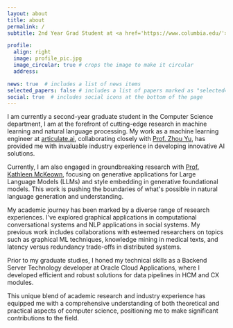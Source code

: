 ```yaml
---
layout: about
title: about
permalink: /
subtitle: 2nd Year Grad Student at <a href='https://www.columbia.edu/'>Columbia University</a>

profile:
  align: right
  image: profile_pic.jpg
  image_circular: true # crops the image to make it circular
  address:

news: true  # includes a list of news items
selected_papers: false # includes a list of papers marked as "selected={true}"
social: true  # includes social icons at the bottom of the page
---
```



I am currently a second-year graduate student in the Computer Science department, I am at the forefront of cutting-edge research in machine learning and natural language processing. My work as a machine learning engineer at <a href='https://www.articulateai.com/'>articulate.ai</a>, collaborating closely with <a href='https://www.cs.columbia.edu/~zhouyu/'>Prof. Zhou Yu</a>, has provided me with invaluable industry experience in developing innovative AI solutions.

Currently, I am also engaged in groundbreaking research with <a href='https://en.wikipedia.org/wiki/Kathleen_McKeown'>Prof. Kathleen McKeown</a>, focusing on generative applications for Large Language Models (LLMs) and style embedding in generative foundational models. This work is pushing the boundaries of what's possible in natural language generation and understanding.

My academic journey has been marked by a diverse range of research experiences. I've explored graphical applications in computational conversational systems and NLP applications in social systems. My previous work includes collaborations with esteemed researchers on topics such as graphical ML techniques, knowledge mining in medical texts, and latency versus redundancy trade-offs in distributed systems.

Prior to my graduate studies, I honed my technical skills as a Backend Server Technology developer at Oracle Cloud Applications, where I developed efficient and robust solutions for data pipelines in HCM and CX modules.

This unique blend of academic research and industry experience has equipped me with a comprehensive understanding of both theoretical and practical aspects of computer science, positioning me to make significant contributions to the field.

<!-- 
I am currently involved in research as a research developer at <a href='https://github.com/dair-iitd'>DAIR, IIT Delhi</a> on Conversational Recommendation Systems with Knowledge Base at its backend and am being advised by [Prof. Mausam](https://www.cse.iitd.ac.in/~mausam/index.html) and [Prof. Soumen Chakrabarti](https://www.cse.iitb.ac.in/~soumen/). My research interests include but are not limited to graphical applications in computational conversational and NLP applications in social systems in general.



In the past, I have been involved in research activities with [Prof. Aruna Tiwari](https://iiti.ac.in/people/~artiwari/) on graphical ML techniques and [Prof. Tanmay Basu](https://sites.google.com/view/tanmaybasu/) on knowledge mining in medical texts. Once upon a time, I had the pleasure to work with [Prof. Parimal Parag](https://ece.iisc.ac.in/~parimal/) and [Prof. Vikram Srinivasan](https://eecs.iisc.ac.in/people/vikram-srinivasan/) on understanding and characterising latency versus redundancy trade-offs in distributed systems.

Previously, I also used to serve as a Backend Server Technology developer at Oracle Cloud Applications. At [Oracle](https://oracle.com) , I developed efficient and robust solutions and automations for data pipeline in HCM and CX modules.

 -->
